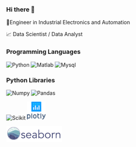 ### Hi there 👋

🔧Engineer in Industrial Electronics and Automation 

📈 Data Scientist / Data Analyst 

### Programming Languages

<img src="https://cdn.jsdelivr.net/gh/devicons/devicon/icons/python/python-original-wordmark.svg" alt="Python" width="50">  <img src="https://cdn.jsdelivr.net/gh/devicons/devicon/icons/matlab/matlab-original.svg" alt="Matlab" width="50">  <img src="https://cdn.jsdelivr.net/gh/devicons/devicon/icons/mysql/mysql-original-wordmark.svg" alt="Mysql" width="50">

### Python Libraries

<img src="https://cdn.jsdelivr.net/gh/devicons/devicon/icons/numpy/numpy-original-wordmark.svg" alt="Numpy" width="50">      <img src="https://cdn.jsdelivr.net/gh/devicons/devicon/icons/pandas/pandas-original-wordmark.svg" alt="Pandas" width="50">

<img src="https://upload.wikimedia.org/wikipedia/commons/0/05/Scikit_learn_logo_small.svg" alt="Scikit" width="100">      <img src="https://github.com/AlbaBoga/AlbaBoga/blob/main/plot_ly-official.svg" alt="Plotly" width="50">  

<img src="https://github.com/AlbaBoga/AlbaBoga/blob/main/logo-wide-lightbg.svg" alt="Seaborn" width="150">





          
